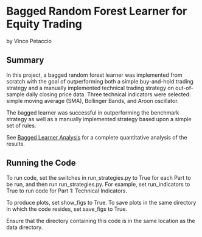 # Bagged Random Forest Learner for Equity Trading
by Vince Petaccio

## Summary

In this project, a bagged random forest learner was implemented from scratch with the goal of outperforming both a simple buy-and-hold trading strategy and a manually implemented technical trading strategy on out-of-sample daily closing price data. Three technical indicators were selected: simple moving average (SMA), Bollinger Bands, and Aroon oscillator. 

The bagged learner was successful in outperforming the benchmark strategy as well as a manually implemented strategy based upon a simple set of rules.

See [Bagged Learner Analysis](https://github.com/vjp23/BaggedForestLearner/blob/master/Bagged%20Learner%20Analysis.pdf "Analysis") for a complete quantitative analysis of the results.

## Running the Code
To run code, set the switches in run_strategies.py to True for each Part to be run, and then run run_strategies.py. For example, set run_indicators to True to run code for Part 1: Technical Indicators.

To produce plots, set show_figs to True. To save plots in the same directory in which the code resides, set save_figs to True.

Ensure that the directory containing this code is in the same location as the data directory.
